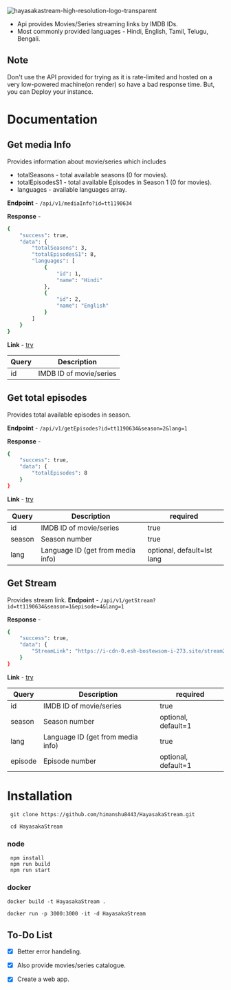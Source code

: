 ![hayasakastream-high-resolution-logo-transparent](https://github.com/himanshu8443/HayasakaStream/assets/99420590/cd114cbd-eff2-491e-955a-325f3ee8f468)

 - Api provides Movies/Series streaming links by IMDB IDs.
 - Most commonly provided languages - Hindi, English, Tamil, Telugu, Bengali.
 
## Note 
Don't use the API provided for trying as it is rate-limited and hosted on a very low-powered machine(on render) so have a bad response time. But, you can Deploy your instance.

#  Documentation
## Get media Info
Provides information about movie/series which includes

 - totalSeasons -  total available seasons (0 for movies).
 - totalEpisodesS1 - total available Episodes in Season 1 (0 for movies).
 - languages - available languages array.
 
**Endpoint** - `/api/v1/mediaInfo?id=tt1190634`

**Response** - 
```bash
{
    "success": true,
    "data": {
        "totalSeasons": 3,
        "totalEpisodesS1": 8,
        "languages": [
            {
                "id": 1,
                "name": "Hindi"
            },
            {
                "id": 2,
                "name": "English"
            }
        ]
    }
}
```

**Link** - [try](https://hayasaka-stream.onrender.com/api/v1/mediaInfo?id=tt1190634)

|Query|Description  |
|--|--|
|id|IMDB ID of movie/series

## Get total episodes
Provides total available episodes in season.

**Endpoint** - `/api/v1/getEpisodes?id=tt1190634&season=2&lang=1`

**Response** - 
```bash
{
    "success": true,
    "data": {
        "totalEpisodes": 8
    }
}
```

**Link** -  [try](https://hayasaka-stream.onrender.com/api/v1/getEpisodes?id=tt1190634&season=2&lang=5)

|Query|Description  | required
|--|--| --|
|id|IMDB ID of movie/series  |true
|season|Season number|true
|lang|Language ID (get from media info)|optional, default=Ist lang

## Get Stream
Provides stream link.
**Endpoint** - `/api/v1/getStream?id=tt1190634&season=1&episode=4&lang=1`

**Response** - 
```bash
{
    "success": true,
    "data": {
        "StreamLink": "https://i-cdn-0.esh-bostewsom-i-273.site/stream2/i-cdn-0/5dbfd06abb47939136d00ae64c3fd2a1/MJTMsp1RshGTygnMNRUR2N2MSlnWXZEdMNDZzQWe5MDZzMmdZJTO1R2RWVHZDljekhkSsl1VwYnWtx2cihVT2p1VRlXTEpEaZRFar1kMNdnWXVUMOJjWp90RZBjT6tWNOJTWw40VKxWTyEVP:1704097846:42.105.75.152:44c0da99f4017925dceb5db7a6392941801f9c6273748c401bf12238b0adfd68/index.m3u8"
    }
}
```

**Link** - [try](https://hayasaka-stream.onrender.com/api/v1/getStream?id=tt1190634&season=1&episode=4&lang=1)

|Query|Description  | required
|--|--| --|
|id|IMDB ID of movie/series  |true
|season|Season number|optional, default=1
|lang|Language ID (get from media info)|true
|episode|Episode number|optional, default=1

# Installation
  ```
   git clone https://github.com/himanshu8443/HayasakaStream.git
  ```

 ```
  cd HayasakaStream
```
 ### node
  ```
   npm install
   npm run build
   npm run start
```
   
###  docker
```
docker build -t HayasakaStream .
```
```
docker run -p 3000:3000 -it -d HayasakaStream
```

## To-Do List

- [x] Better error handeling.
- [x] Also provide movies/series catalogue.
- [x] Create a web app.

